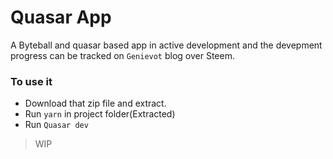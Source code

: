 # Quasar App
A Byteball and quasar based app in active development and the devepment progress can be tracked on `Genievot` blog over Steem.

### To use it
- Download that zip file and extract.
- Run `yarn` in project folder(Extracted)
- Run `Quasar dev`


> WIP

